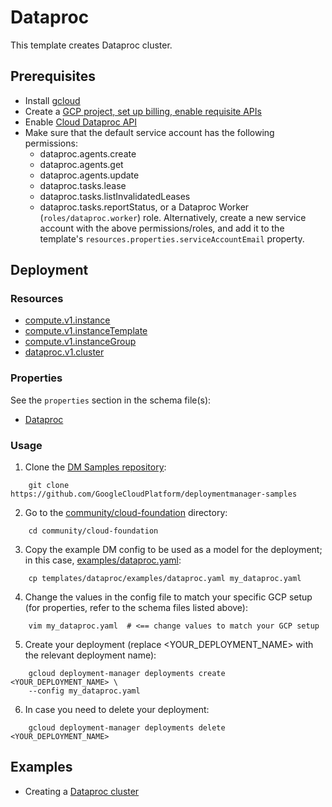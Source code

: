 # Dataproc

This template creates Dataproc cluster.

## Prerequisites

- Install [gcloud](https://cloud.google.com/sdk)
- Create a [GCP project, set up billing, enable requisite APIs](../project/README.md)
- Enable [Cloud Dataproc API](https://cloud.google.com/dataproc/docs/reference/rest/)
- Make sure that the default service account has the following permissions:
    - dataproc.agents.create
    - dataproc.agents.get
    - dataproc.agents.update
    - dataproc.tasks.lease
    - dataproc.tasks.listInvalidatedLeases
    - dataproc.tasks.reportStatus,
  or a Dataproc Worker (`roles/dataproc.worker`) role. Alternatively, create a new
  service account with the above permissions/roles, and add it to the template's
  `resources.properties.serviceAccountEmail` property.

## Deployment

### Resources

- [compute.v1.instance](https://cloud.google.com/compute/docs/reference/rest/v1/instances)
- [compute.v1.instanceTemplate](https://cloud.google.com/compute/docs/reference/latest/instanceTemplates)
- [compute.v1.instanceGroup](https://cloud.google.com/compute/docs/reference/latest/instanceGroups)
- [dataproc.v1.cluster](https://cloud.google.com/dataproc/docs/reference/rest/v1/projects.regions.clusters)

### Properties

See the `properties` section in the schema file(s):
- [Dataproc](dataproc.py.schema)

### Usage

1. Clone the [DM Samples repository](https://github.com/GoogleCloudPlatform/deploymentmanager-samples):

```
    git clone https://github.com/GoogleCloudPlatform/deploymentmanager-samples
```

2. Go to the [community/cloud-foundation](../../) directory:

```
    cd community/cloud-foundation
```

3. Copy the example DM config to be used as a model for the deployment; in this case, [examples/dataproc.yaml](examples/dataproc.yaml):

```
    cp templates/dataproc/examples/dataproc.yaml my_dataproc.yaml
```

4. Change the values in the config file to match your specific GCP setup (for properties, refer to the schema files listed above):

```
    vim my_dataproc.yaml  # <== change values to match your GCP setup
```

5. Create your deployment (replace <YOUR_DEPLOYMENT_NAME> with the relevant deployment name):

```
    gcloud deployment-manager deployments create <YOUR_DEPLOYMENT_NAME> \
    --config my_dataproc.yaml
```

6. In case you need to delete your deployment:

```
    gcloud deployment-manager deployments delete <YOUR_DEPLOYMENT_NAME>
```

## Examples

- Creating a [Dataproc cluster](examples/dataproc.yaml)
